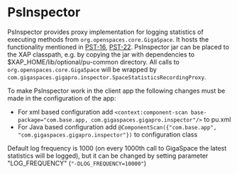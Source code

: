 # PsInspector

PsInspector provides proxy implementation for logging statistics of executing methods from `org.openspaces.core.GigaSpace`.
It hosts the functionality mentioned in [PST-16](http://10.8.1.184:8080/issue/PST-16), [PST-22](http://10.8.1.184:8080/issue/PST-22).
PsInspector jar can be placed to the XAP classpath, e.g. by copying the jar with dependencies to $XAP_HOME/lib/optional/pu-common directory.
All calls to `org.openspaces.core.GigaSpace` will be wrapped by `com.gigaspaces.gigapro.inspector.SpaceStatisticsRecordingProxy`.


To make PsInspector work in the client app the following changes must be made in the configuration of the app:
- For xml based configuration add `<context:component-scan base-package="com.base.app, com.gigaspaces.gigapro.inspector"/>` to pu.xml
- For Java based configuration add `@ComponentScan({"com.base.app", "com.gigaspaces.gigapro.inspector"})` to configuration class

Default log frequency is 1000 (on every 1000th call to GigaSpace the latest statistics will be logged), but it can be changed by setting parameter "LOG_FREQUENCY" (`"-DLOG_FREQUENCY=10000"`)